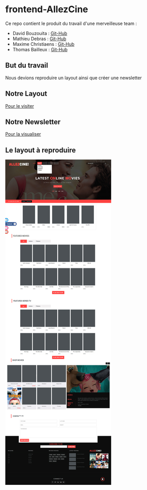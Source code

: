 # frontend-AllezCine
Ce repo contient le produit du travail d'une merveilleuse team :
- David Bouzouita : [Git-Hub](https://github.com/bouzouitadavid)
- Mathieu Debras : [Git-Hub](https://github.com/twoarms/)
- Maxime Christiaens : [Git-Hub](https://github.com/Maxime-Christiaens/)
- Thomas Bailleux : [Git-Hub](https://github.com/BailleuxThomas/)

## But du travail 
Nous devions reproduire un layout ainsi que créer une newsletter

## Notre Layout 
[Pour le visiter](https://Twoarms.github.io/frontend-AllezCine/index.html)

## Notre Newsletter
[Pour la visualiser](https://maxime-christiaens.github.io/frontend-AllezCine-Newsletter/index.html)

## Le layout à reproduire
![Layout à reproduire](assets/imgs/layout.jpg)

